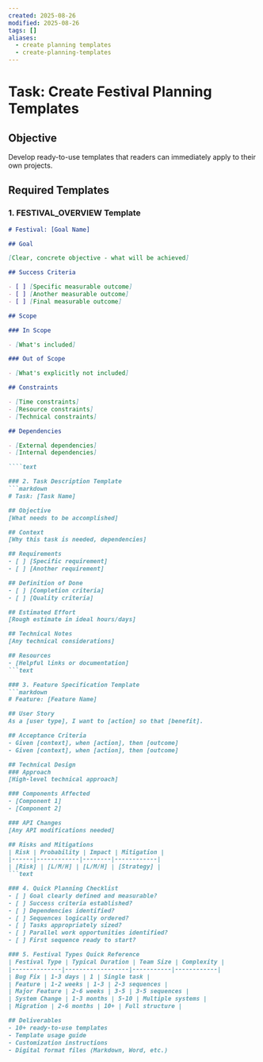 ```yaml
---
created: 2025-08-26
modified: 2025-08-26
tags: []
aliases:
  - create planning templates
  - create-planning-templates
---
```


# Task: Create Festival Planning Templates

## Objective

Develop ready-to-use templates that readers can immediately apply to their own
projects.

## Required Templates

### 1. FESTIVAL_OVERVIEW Template

````markdown
# Festival: [Goal Name]

## Goal

[Clear, concrete objective - what will be achieved]

## Success Criteria

- [ ] [Specific measurable outcome]
- [ ] [Another measurable outcome]
- [ ] [Final measurable outcome]

## Scope

### In Scope

- [What's included]

### Out of Scope

- [What's explicitly not included]

## Constraints

- [Time constraints]
- [Resource constraints]
- [Technical constraints]

## Dependencies

- [External dependencies]
- [Internal dependencies]

````text

### 2. Task Description Template
```markdown
# Task: [Task Name]

## Objective
[What needs to be accomplished]

## Context
[Why this task is needed, dependencies]

## Requirements
- [ ] [Specific requirement]
- [ ] [Another requirement]

## Definition of Done
- [ ] [Completion criteria]
- [ ] [Quality criteria]

## Estimated Effort
[Rough estimate in ideal hours/days]

## Technical Notes
[Any technical considerations]

## Resources
- [Helpful links or documentation]
```text

### 3. Feature Specification Template
```markdown
# Feature: [Feature Name]

## User Story
As a [user type], I want to [action] so that [benefit].

## Acceptance Criteria
- Given [context], when [action], then [outcome]
- Given [context], when [action], then [outcome]

## Technical Design
### Approach
[High-level technical approach]

### Components Affected
- [Component 1]
- [Component 2]

### API Changes
[Any API modifications needed]

## Risks and Mitigations
| Risk | Probability | Impact | Mitigation |
|------|------------|--------|------------|
| [Risk] | [L/M/H] | [L/M/H] | [Strategy] |
```text

### 4. Quick Planning Checklist
- [ ] Goal clearly defined and measurable?
- [ ] Success criteria established?
- [ ] Dependencies identified?
- [ ] Sequences logically ordered?
- [ ] Tasks appropriately sized?
- [ ] Parallel work opportunities identified?
- [ ] First sequence ready to start?

### 5. Festival Types Quick Reference
| Festival Type | Typical Duration | Team Size | Complexity |
|--------------|------------------|-----------|------------|
| Bug Fix | 1-3 days | 1 | Single task |
| Feature | 1-2 weeks | 1-3 | 2-3 sequences |
| Major Feature | 2-6 weeks | 3-5 | 3-5 sequences |
| System Change | 1-3 months | 5-10 | Multiple systems |
| Migration | 2-6 months | 10+ | Full structure |

## Deliverables
- 10+ ready-to-use templates
- Template usage guide
- Customization instructions
- Digital format files (Markdown, Word, etc.)
````
````
